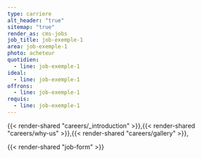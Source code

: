 ```yaml
---
type: carriere
alt_header: "true"
sitemap: "true"
render_as: cms-jobs
job_title: job-exemple-1
area: job-exemple-1
photo: acheteur
quotidien:
  - line: job-exemple-1
ideal:
  - line: job-exemple-1
offrons:
  - line: job-exemple-1
requis:
  - line: job-exemple-1
---
```

{{< render-shared "careers/_introduction" >}},{{< render-shared "careers/why-us" >}},{{< render-shared "careers/gallery" >}},<section id="_form">{{< render-shared "job-form" >}}</section>